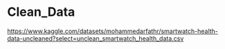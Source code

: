 # Clean_Data
https://www.kaggle.com/datasets/mohammedarfathr/smartwatch-health-data-uncleaned?select=unclean_smartwatch_health_data.csv 
